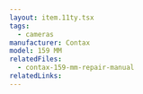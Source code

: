 ```yaml
---
layout: item.11ty.tsx
tags:
  - cameras
manufacturer: Contax
model: 159 MM
relatedFiles:
  - contax-159-mm-repair-manual
relatedLinks:
---
```

